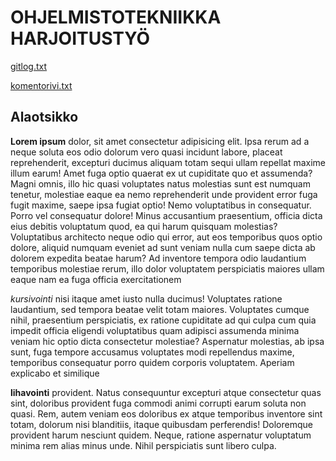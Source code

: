 # OHJELMISTOTEKNIIKKA HARJOITUSTYÖ

[gitlog.txt](/laskarit/viikko1/gitlog.txt)

[komentorivi.txt](/laskarit/viikko1/komentorivi.txt)

## Alaotsikko

**Lorem  ipsum** dolor, sit amet consectetur adipisicing elit. Ipsa rerum ad a neque soluta eos odio dolorum vero quasi incidunt labore, placeat reprehenderit, excepturi ducimus aliquam totam sequi ullam repellat maxime illum earum! Amet fuga optio quaerat ex ut cupiditate quo et assumenda? Magni omnis, illo hic quasi voluptates natus molestias sunt est numquam tenetur, molestiae eaque ea nemo reprehenderit unde provident error fuga fugit maxime, saepe ipsa fugiat optio! Nemo voluptatibus in consequatur. Porro vel consequatur dolore! Minus accusantium praesentium, officia dicta eius debitis voluptatum quod, ea qui harum quisquam molestias? Voluptatibus architecto neque odio qui error, aut eos temporibus quos optio dolore, aliquid numquam eveniet ad sunt veniam nulla cum saepe dicta ab dolorem expedita beatae harum? Ad inventore tempora odio laudantium temporibus molestiae rerum, illo dolor voluptatem perspiciatis maiores ullam eaque nam ea fuga officia exercitationem 

*kursivointi* nisi itaque amet iusto nulla ducimus! Voluptates ratione laudantium, sed tempora beatae velit totam maiores. Voluptates cumque nihil, praesentium perspiciatis, ex ratione cupiditate ad qui culpa cum quia impedit officia eligendi voluptatibus quam adipisci assumenda minima veniam hic optio dicta consectetur molestiae? Aspernatur molestias, ab ipsa sunt, fuga tempore accusamus voluptates modi repellendus maxime, temporibus consequatur porro quidem corporis voluptatem. Aperiam explicabo et similique 

**lihavointi** provident. Natus consequuntur excepturi atque consectetur quas sint, doloribus provident fuga commodi animi corrupti earum soluta non quasi. Rem, autem veniam eos doloribus ex atque temporibus inventore sint totam, dolorum nisi blanditiis, itaque quibusdam perferendis! Doloremque provident harum nesciunt quidem. Neque, ratione aspernatur voluptatum minima rem alias minus unde. Nihil perspiciatis sunt libero culpa. 
